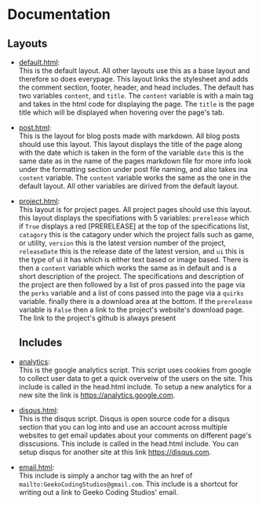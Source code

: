 # Documentation

## Layouts
* [default.html](https://github.com/Geeko/geeko.github.io/blob/master/_layouts/default.html):<br>
  This is the default layout. All other layouts use this as a base layout and therefore so does everypage. This layout links
  the stylesheet and adds the comment section, footer, header, and head includes. The default has two variables `content`, and
  `title`. The `content` variable is with a main tag and takes in the html code for displaying the page. The `title` is the 
  page title which will be displayed when hovering over the page's tab.
  
* [post.html](https://github.com/Geeko/geeko.github.io/blob/master/_layouts/post.html):<br>
  This is the layout for blog posts made with markdown. All blog posts should use this layout. This layout displays the title
  of the page along with the date which is taken in the form of the variable `date` this is the same date as in the name of 
  the pages markdown file for more info look under the formatting section under post file naming, and also takes ina `content` 
  variable. The `content` variable works the same as the one in the default layout. All other variables are dirived from the default layout.
  
* [project.html](https://github.com/Geeko/geeko.github.io/blob/master/_layouts/project.html):<br>
  This layout is for project pages. All project pages should use this layout. this layout displays the specifiations with 5 
  variables: `prerelease` which if `True` displays a red \[PRERELEASE] at the top of the specifications 
  list, `catagory` this is the catagory under which the project falls such as game, or utility, `version` this is the latest 
  version number of the project, `releaseDate` this is the release date of the latest version, and `ui` this is the type of ui 
  it has which is either text based or image based. There is then a `content` variable which works the same as in default and 
  is a short description of the project. The specifications and description of the project are then followed by a list of pros 
  passed into the page via the `perks` variable and a list of cons passed into the page via a `quirks` variable. finally there 
  is a download area at the bottom. If the `prerelease` variable is `False` then a link to the project's website's download 
  page. The link to the project's github is always present
  
  ## Includes
* [analytics](https://github.com/Geeko/geeko.github.io/blob/master/_includes/analytics.html):<br>
  This is the google analytics script. This script uses cookies from google to collect user data to get a quick overveiw of the
  users on the site. This include is called in the head.html include. To setup a new analytics for a new site the link is 
  https://analytics.google.com. 

* [disqus.html](https://github.com/Geeko/geeko.github.io/blob/master/_includes/disqus.html):<br>
  This is the disqus script. Disqus is open source code for a disqus section that you can log into and use an account across 
  multiple websites to get email updates about your comments on different page's disscusions. This include is called in the 
  head.html include. You can setup disqus for another site at this link https://disqus.com.
  
* [email.html](https://github.com/Geeko/geeko.github.io/blob/master/_includes/email.html):<br>
  This include is simply a anchor tag with the an href of `mailto:GeekoCodingStudios@gmail.com`. This include is 
  a shortcut for writing out a link to Geeko Coding Studios' email. 

